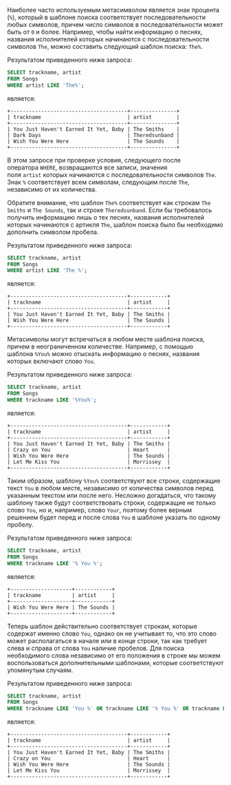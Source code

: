 

Наиболее часто используемым метасимволом является знак процента (`%`), который в шаблоне поиска соответствует последовательности любых символов, причем число символов в последовательности может быть от `0` и более. Например, чтобы найти информацию о песнях, названия исполнителей которых начинаются с последовательности символов `The`, можно составить следующий шаблон поиска: `The%`.

Результатом приведенного ниже запроса:

```sql
SELECT trackname, artist
FROM Songs
WHERE artist LIKE 'The%';
```

является:

```no-highlight
+--------------------------------------+---------------+
| trackname                            | artist        |
+--------------------------------------+---------------+
| You Just Haven't Earned It Yet, Baby | The Smiths    |
| Dark Days                            | Theredsunband |
| Wish You Were Here                   | The Sounds    |
+--------------------------------------+---------------+
```

В этом запросе при проверке условия, следующего после оператора `WHERE`, возвращаются все записи, значения поля `artist` которых начинаются с последовательности символов `The`. Знак `%` соответствует всем символам, следующим после `The`, независимо от их количества.

Обратите внимание, что шаблон `The%` соответствует как строкам `The Smiths` и `The Sounds`, так и строке `Theredsunband`. Если бы требовалось получить информацию лишь о тех песнях, названия исполнителей которых начинаются с артикля `The`, шаблон поиска было бы необходимо дополнить символом пробела.

Результатом приведенного ниже запроса:

```sql
SELECT trackname, artist
FROM Songs
WHERE artist LIKE 'The %';
```

является:

```no-highlight
+--------------------------------------+------------+
| trackname                            | artist     |
+--------------------------------------+------------+
| You Just Haven't Earned It Yet, Baby | The Smiths |
| Wish You Were Here                   | The Sounds |
+--------------------------------------+------------+
```

Метасимволы могут встречаться в любом месте шаблона поиска, причем в неограниченном количестве. Например, c помощью шаблона `%You%` можно отыскать информацию о песнях, названия которых включают слово `You`.

Результатом приведенного ниже запроса:

```sql
SELECT trackname, artist
FROM Songs
WHERE trackname LIKE '%You%';
```

является:

```no-highlight
+--------------------------------------+------------+
| trackname                            | artist     |
+--------------------------------------+------------+
| You Just Haven't Earned It Yet, Baby | The Smiths |
| Crazy on You                         | Heart      |
| Wish You Were Here                   | The Sounds |
| Let Me Kiss You                      | Morrissey  |
+--------------------------------------+------------+
```

Таким образом, шаблону `%You%` соответствуют все строки, содержащие текст `You` в любом месте, независимо от количества символов перед указанным текстом или после него. Несложно догадаться, что такому шаблону также будут соответствовать строки, содержащие не только слово `You`, но и, например, слово `Your`, поэтому более верным решением будет перед и после слова `You` в шаблоне указать по одному пробелу.

Результатом приведенного ниже запроса:

```sql
SELECT trackname, artist
FROM Songs
WHERE trackname LIKE '% You %';
```

является:

```no-highlight
+--------------------+------------+
| trackname          | artist     |
+--------------------+------------+
| Wish You Were Here | The Sounds |
+--------------------+------------+
```

Теперь шаблон действительно соответствует строкам, которые содержат именно слово `You`, однако он не учитывает то, что это слово может располагаться в начале или в конце строки, так как требует слева и справа от слова `You` наличие пробелов. Для поиска необходимого слова независимо от его положения в строке мы можем воспользоваться дополнительными шаблонами, которые соответствуют упомянутым случаям.

Результатом приведенного ниже запроса:

```sql
SELECT trackname, artist
FROM Songs
WHERE trackname LIKE 'You %' OR trackname LIKE '% You %' OR trackname LIKE '% You';
```

является:

```no-highlight
+--------------------------------------+------------+
| trackname                            | artist     |
+--------------------------------------+------------+
| You Just Haven't Earned It Yet, Baby | The Smiths |
| Crazy on You                         | Heart      |
| Wish You Were Here                   | The Sounds |
| Let Me Kiss You                      | Morrissey  |
+--------------------------------------+------------+
```